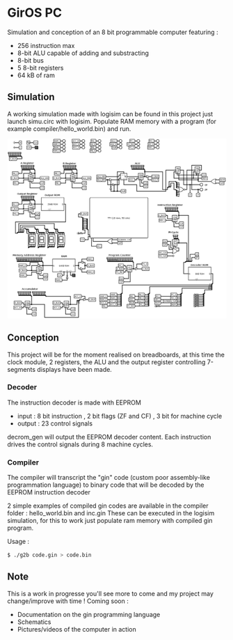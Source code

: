 # GirOS PC

Simulation and conception of an 8 bit programmable computer featuring :
* 256 instruction max
* 8-bit ALU capable of adding and substracting
* 8-bit bus
* 5 8-bit registers
* 64 kB of ram


## Simulation

A working simulation made with logisim can be found in this project just launch simu.circ with logisim.
Populate RAM memory with a program (for example compiler/hello_world.bin) and run.

![alt text](https://github.com/maxgiraud/giros-pc/blob/master/simu/screenshot_simu.png)

## Conception

This project will be for the moment realised on breadboards, at this time the clock module, 2 registers, the ALU and the output register controlling 7-segments displays have been made.


### Decoder

The instruction decoder is made with EEPROM
* input : 8 bit instruction , 2 bit flags (ZF and CF) , 3 bit for machine cycle
* output : 23 control signals

decrom_gen will output the EEPROM decoder content.
Each instruction drives the control signals during 8 machine cycles.

### Compiler

The compiler will transcript the "gin" code (custom poor assembly-like programmation language) to binary code that will be decoded by the EEPROM instruction decoder

2 simple examples of compiled gin codes are available in the compiler folder : hello_world.bin and inc.gin
These can be executed in the logisim simulation, for this to work just populate ram memory with compiled gin program.

Usage :
```sh
$ ./g2b code.gin > code.bin
```
## Note

This is a work in progresse you'll see more to come and my project may change/improve with time !
Coming soon :
* Documentation on the gin programming language
* Schematics
* Pictures/videos of the computer in action
